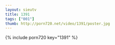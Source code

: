 ```yaml
--- 
layout: sieutv
title: 1391
tags: ["001"]
thumb: http://porn720.net/video/1391/poster.jpg
---
```

{% include porn720 key="1391" %} 
